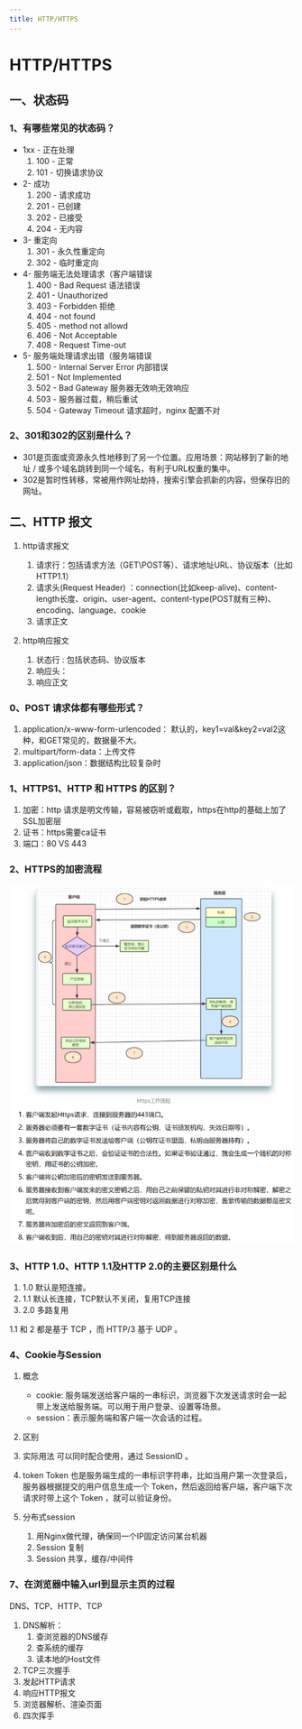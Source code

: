 ```yaml
---
title: HTTP/HTTPS
---
```

# HTTP/HTTPS

## 一、状态码
### 1、有哪些常见的状态码？
* 1xx - 正在处理
    1. 100 - 正常
	2. 101 - 切换请求协议
* 2- 成功
	1. 200 - 请求成功
	2. 201 - 已创建
	3. 202 - 已接受
	4. 204 - 无内容
* 3- 重定向
	1. 301 - 永久性重定向
	2. 302 - 临时重定向
* 4- 服务端无法处理请求（客户端错误
	1. 400 - Bad Request 语法错误
	2. 401 - Unauthorized
	3. 403 - Forbidden 拒绝
	4. 404 - not found
	5. 405 - method not allowd
	6. 406 - Not Acceptable
	7. 408 - Request Time-out
* 5- 服务端处理请求出错（服务端错误
	1. 500 - Internal Server Error 内部错误
	2. 501 - Not Implemented
	3. 502 - Bad Gateway 服务器无效响无效响应
	4. 503 - 服务器过载，稍后重试
	5. 504 - Gateway Timeout 请求超时，nginx 配置不对

### 2、301和302的区别是什么？
* 301是页面或资源永久性地移到了另一个位置。应用场景：网站移到了新的地址 / 或多个域名跳转到同一个域名，有利于URL权重的集中。
* 302是暂时性转移，常被用作网址劫持，搜索引擎会抓新的内容，但保存旧的网址。

## 二、HTTP 报文

1. http请求报文
	1. 请求行：包括请求方法（GET\POST等）、请求地址URL、协议版本（比如HTTP1.1）
	2. 请求头(Request Header) ：connection(比如keep-alive)、content-length长度、origin、user-agent、content-type(POST就有三种)、encoding、language、cookie
	3. 请求正文

2. http响应报文
	1. 状态行 : 包括状态码、协议版本
	2. 响应头：
	3. 响应正文

### 0、POST 请求体都有哪些形式？
1. application/x-www-form-urlencoded： 默认的，key1=val&key2=val2这种，和GET常见的，数据量不大。
2. multipart/form-data：上传文件
3. application/json：数据结构比较复杂时

### 1、HTTPS1、HTTP 和 HTTPS 的区别？
1. 加密：http 请求是明文传输，容易被窃听或截取，https在http的基础上加了SSL加密层
2. 证书：https需要ca证书
3. 端口：80 VS 443

### 2、HTTPS的加密流程
![HTTPS的加密流程](/images/basic-http.png)
### 3、HTTP 1.0、HTTP 1.1及HTTP 2.0的主要区别是什么
1. 1.0 默认是短连接。
2. 1.1 默认长连接，TCP默认不关闭，复用TCP连接
3. 2.0 多路复用

1.1 和 2 都是基于 TCP ，而 HTTP/3 基于 UDP 。

### 4、Cookie与Session

1. 概念
	* cookie: 服务端发送给客户端的一串标识，浏览器下次发送请求时会一起带上发送给服务端。可以用于用户登录、设置等场景。
	* session：表示服务端和客户端一次会话的过程。

2. 区别
3. 实际用法
可以同时配合使用，通过 SessionID 。
4. token
Token 也是服务端生成的一串标识字符串，比如当用户第一次登录后，服务器根据提交的用户信息生成一个 Token，然后返回给客户端，客户端下次请求时带上这个 Token ，就可以验证身份。
5. 分布式session
	1. 用Nginx做代理，确保同一个IP固定访问某台机器
	2. Session 复制
	3. Session 共享，缓存/中间件

### 7、在浏览器中输入url到显示主页的过程
DNS、TCP、HTTP、TCP

1. DNS解析：
	1. 查浏览器的DNS缓存
	2. 查系统的缓存
	3. 读本地的Host文件
2. TCP三次握手
3. 发起HTTP请求
4. 响应HTTP报文
5. 浏览器解析、渲染页面
6. 四次挥手